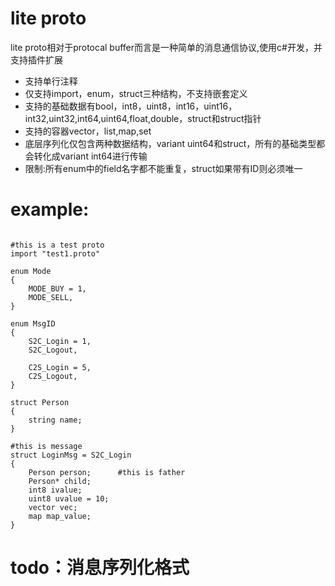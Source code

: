 # lite proto

lite proto相对于protocal buffer而言是一种简单的消息通信协议,使用c#开发，并支持插件扩展

- 支持单行注释
- 仅支持import，enum，struct三种结构，不支持嵌套定义
- 支持的基础数据有bool，int8，uint8，int16，uint16，int32,uint32,int64,uint64,float,double，struct和struct指针
- 支持的容器vector，list,map,set
- 底层序列化仅包含两种数据结构，variant uint64和struct，所有的基础类型都会转化成variant int64进行传输 
- 限制:所有enum中的field名字都不能重复，struct如果带有ID则必须唯一

# example:
<pre><code>
#this is a test proto
import "test1.proto"

enum Mode
{
	MODE_BUY = 1,
	MODE_SELL,
}

enum MsgID
{
	S2C_Login = 1,
	S2C_Logout,
	
	C2S_Login = 5,
	C2S_Logout,
}

struct Person
{
	string name;
}

#this is message
struct LoginMsg = S2C_Login
{
	Person person;		#this is father
	Person* child;
	int8 ivalue;
	uint8 uvalue = 10;
	vector<int> vec;
	map<int,string> map_value;
}
</code></pre>

# todo：消息序列化格式